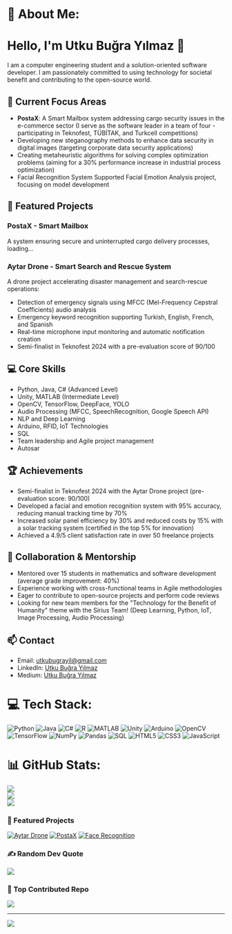 # 💫 About Me:
# Hello, I'm Utku Buğra Yılmaz 👋

I am a computer engineering student and a solution-oriented software developer. I am passionately committed to using technology for societal benefit and contributing to the open-source world.

## 🔭 Current Focus Areas

- **PostaX**: A Smart Mailbox system addressing cargo security issues in the e-commerce sector (I serve as the software leader in a team of four - participating in Teknofest, TÜBİTAK, and Turkcell competitions)
- Developing new steganography methods to enhance data security in digital images (targeting corporate data security applications)
- Creating metaheuristic algorithms for solving complex optimization problems (aiming for a 30% performance increase in industrial process optimization)
- Facial Recognition System Supported Facial Emotion Analysis project, focusing on model development

## 🚀 Featured Projects

### PostaX - Smart Mailbox
A system ensuring secure and uninterrupted cargo delivery processes, loading...

### Aytar Drone - Smart Search and Rescue System
A drone project accelerating disaster management and search-rescue operations:
- Detection of emergency signals using MFCC (Mel-Frequency Cepstral Coefficients) audio analysis
- Emergency keyword recognition supporting Turkish, English, French, and Spanish
- Real-time microphone input monitoring and automatic notification creation
- Semi-finalist in Teknofest 2024 with a pre-evaluation score of 90/100

## 💻 Core Skills

- Python, Java, C# (Advanced Level)
- Unity, MATLAB (Intermediate Level)
- OpenCV, TensorFlow, DeepFace, YOLO
- Audio Processing (MFCC, SpeechRecognition, Google Speech API)
- NLP and Deep Learning
- Arduino, RFID, IoT Technologies
- SQL
- Team leadership and Agile project management
- Autosar

## 🏆 Achievements

- Semi-finalist in Teknofest 2024 with the Aytar Drone project (pre-evaluation score: 90/100)
- Developed a facial and emotion recognition system with 95% accuracy, reducing manual tracking time by 70%
- Increased solar panel efficiency by 30% and reduced costs by 15% with a solar tracking system (certified in the top 5% for innovation)
- Achieved a 4.9/5 client satisfaction rate in over 50 freelance projects

## 🤝 Collaboration & Mentorship

- Mentored over 15 students in mathematics and software development (average grade improvement: 40%)
- Experience working with cross-functional teams in Agile methodologies
- Eager to contribute to open-source projects and perform code reviews
- Looking for new team members for the "Technology for the Benefit of Humanity" theme with the Sirius Team! (Deep Learning, Python, IoT, Image Processing, Audio Processing)

## 📫 Contact

- Email: [utkubugrayil@gmail.com](mailto:utkubugrayil@gmail.com)
- LinkedIn: [Utku Buğra Yılmaz](https://www.linkedin.com/in/utkubuğrayılmaz/)
- Medium: [Utku Buğra Yılmaz](https://medium.com/@utkubugrayil)



# 💻 Tech Stack:
![Python](https://img.shields.io/badge/python-3670A0?style=for-the-badge&logo=python&logoColor=ffdd54) 
![Java](https://img.shields.io/badge/java-%23ED8B00.svg?style=for-the-badge&logo=openjdk&logoColor=white) 
![C#](https://img.shields.io/badge/c%23-%23239120.svg?style=for-the-badge&logo=c-sharp&logoColor=white)
![R](https://img.shields.io/badge/r-%23276DC3.svg?style=for-the-badge&logo=r&logoColor=white)
![MATLAB](https://img.shields.io/badge/MATLAB-%230076A8.svg?style=for-the-badge&logo=mathworks&logoColor=white)
![Unity](https://img.shields.io/badge/unity-%23000000.svg?style=for-the-badge&logo=unity&logoColor=white)
![Arduino](https://img.shields.io/badge/-Arduino-00979D?style=for-the-badge&logo=Arduino&logoColor=white)
![OpenCV](https://img.shields.io/badge/opencv-%23white.svg?style=for-the-badge&logo=opencv&logoColor=white)
![TensorFlow](https://img.shields.io/badge/TensorFlow-%23FF6F00.svg?style=for-the-badge&logo=TensorFlow&logoColor=white) 
![NumPy](https://img.shields.io/badge/numpy-%23013243.svg?style=for-the-badge&logo=numpy&logoColor=white)
![Pandas](https://img.shields.io/badge/pandas-%23150458.svg?style=for-the-badge&logo=pandas&logoColor=white)
![SQL](https://img.shields.io/badge/SQL-%2307405e.svg?style=for-the-badge&logo=sqlite&logoColor=white)
![HTML5](https://img.shields.io/badge/html5-%23E34F26.svg?style=for-the-badge&logo=html5&logoColor=white)
![CSS3](https://img.shields.io/badge/css3-%231572B6.svg?style=for-the-badge&logo=css3&logoColor=white)
![JavaScript](https://img.shields.io/badge/javascript-%23323330.svg?style=for-the-badge&logo=javascript&logoColor=%23F7DF1E)


# 📊 GitHub Stats:
![](https://github-readme-stats.vercel.app/api?username=utku-create&theme=vue-dark&hide_border=false&include_all_commits=true&count_private=true)<br/>
![](https://github-readme-streak-stats.herokuapp.com/?user=utku-create&theme=vue-dark&hide_border=false)<br/>
![](https://github-readme-stats.vercel.app/api/top-langs/?username=utku-create&theme=vue-dark&hide_border=false&include_all_commits=true&count_private=true&layout=compact)

### 🚀 Featured Projects
[![Aytar Drone](https://img.shields.io/badge/Aytar%20Drone-Teknofest%20Semifinalist-blue?style=for-the-badge)](https://github.com/utku-create/aytar-drone)
[![PostaX](https://img.shields.io/badge/PostaX-Smart%20Mailbox%20System-green?style=for-the-badge)](https://github.com/utku-create/postax)
[![Face Recognition](https://img.shields.io/badge/Face%20Recognition-Emotion%20Analysis-purple?style=for-the-badge)](https://github.com/utku-create/face-emotion)

### ✍️ Random Dev Quote
![](https://quotes-github-readme.vercel.app/api?type=horizontal&theme=tokyonight)

### 📌 Top Contributed Repo
![](https://github-contributor-stats.vercel.app/api?username=utku-create&limit=5&theme=dracula&combine_all_yearly_contributions=true)

---
[![](https://visitcount.itsvg.in/api?id=utku-create&icon=2&color=4)](https://visitcount.itsvg.in)
<!-- Proudly created with GPRM ( https://gprm.itsvg.in ) -->

